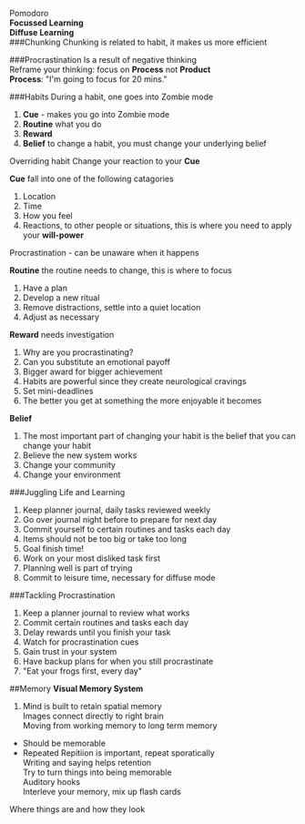 Pomodoro  
**Focussed Learning**  
**Diffuse Learning**  
###Chunking
Chunking is related to habit, it makes us more efficient

###Procrastination
Is a result of negative thinking  
Reframe your thinking: focus on **Process** not **Product**  
  **Process**: "I'm going to focus for 20 mins."  
  
###Habits
During a habit, one goes into Zombie mode

1. **Cue** - makes you go into Zombie mode
2. **Routine** what you do 
3. **Reward**
4. **Belief** to change a habit, you must change your underlying belief

Overriding habit
Change your reaction to your **Cue**

**Cue** fall into one of the following catagories  
1. Location  
2. Time  
3. How you feel  
4. Reactions, to other people or situations, this is where you need to apply your **will-power** 

Procrastination - can be unaware when it happens

**Routine** the routine needs to change, this is where to focus
1. Have a plan
2. Develop a new ritual
3. Remove distractions, settle into a quiet location  
4. Adjust as necessary

**Reward** needs investigation  
1. Why are you procrastinating?  
2. Can you substitute an emotional payoff  
3. Bigger award for bigger achievement  
4. Habits are powerful since they create neurological cravings  
5. Set mini-deadlines  
6. The better you get at something the more enjoyable it becomes

**Belief**
1. The most important part of changing your habit is the belief that you can change your habit  
2. Believe the new system works  
3. Change your community  
4. Change your environment  

###Juggling Life and Learning
1. Keep planner journal, daily tasks reviewed weekly  
2. Go over journal night before to prepare for next day  
3. Commit yourself to certain routines and tasks each day  
4. Items should not be too big or take too long  
5. Goal finish time!
6. Work on your most disliked task first  
7. Planning well is part of trying  
8. Commit to leisure time, necessary for diffuse mode  

###Tackling Procrastination
1. Keep a planner journal to review what works  
2. Commit certain routines and tasks each day  
3. Delay rewards until you finish your task  
4. Watch for procrastination cues  
5. Gain trust in your system  
6. Have backup plans for when you still procrastinate  
7. "Eat your frogs first, every day"

##Memory
**Visual Memory System**  
1. Mind is built to retain spatial memory  
Images connect directly to right brain  
Moving from working memory to long term memory  
  - Should be memorable
  - Repeated
Repitiion is important, repeat sporatically  
Writing and saying helps retention  
Try to turn things into being memorable  
Auditory hooks  
Interleve your memory, mix up flash cards  

  
Where things are and how they look
